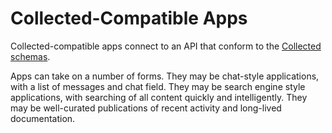 # Collected-Compatible Apps

Collected-compatible apps connect to an API that conform to the [Collected schemas](/conventions/schemas/).

Apps can take on a number of forms. They may be chat-style applications, with a list of messages and chat field. They may be search engine style applications, with searching of all content quickly and intelligently. They may be well-curated publications of recent activity and long-lived documentation.
